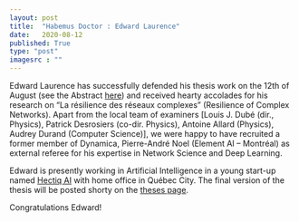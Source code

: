 ```yaml
---
layout: post
title:  "Habemus Doctor : Edward Laurence"
date:   2020-08-12
published: True
type: "post"
imagesrc : ""
---
```


Edward Laurence has successfully defended his thesis work on the 12th of August (see the Abstract [here](/assets/pdf/affiches/2020-08-12-edward-defense-abstract.pdf)) and received hearty accolades for his research on “La résilience des réseaux complexes” (Resilience of Complex Networks).
Apart from the local team of examiners [Louis J. Dubé (dir., Physics), Patrick Desrosiers (co-dir. Physics), Antoine Allard (Physics), Audrey Durand (Computer Science)], we were happy to have recruited a former member of Dynamica, Pierre-André Noel (Element AI – Montréal) as external referee for his expertise in Network Science and Deep Learning.

Edward is presently working in Artificial Intelligence in a young start-up named [Hectiq AI](https://www.hectiq.ai/) with home office in Québec City.
The final version of the thesis will be posted shorty on the [theses page](/publications.html).

Congratulations Edward!


